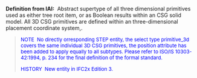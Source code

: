 **Definition from&nbsp;IAI:** &nbsp;Abstract supertype of all three dimensional primitives used as either tree root item, or as Boolean results within an CSG solid model. All 3D CSG primitives are defined within an&nbsp;three-dimensional placement coordinate system,.

> <font color="#0000ff" size="-1">NOTE&nbsp;
No directly orresponding STEP entity, the select type primitive_3d
covers the same individual 3D CSG primitives, the position attribute
has been added to apply equally to all subtypes.
Please refer to ISO/IS 10303-42:1994, p. 234 for the final definition
of the formal standard. </font>
> 
> <font color="#0000ff" size="-1">HISTORY&nbsp;
New entity in IFC2x Edition 3.</font>
>
